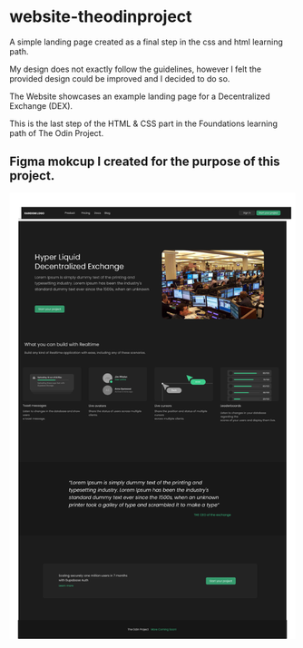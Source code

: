 # website-theodinproject
A simple landing page created as a final step in the css and html learning path. 

My design does not exactly follow the guidelines, however I felt the provided design could be improved and I decided to do so.

The Website showcases an example landing page for a Decentralized Exchange (DEX).

This is the last step of the HTML & CSS part in the Foundations learning path of The Odin Project. 

## Figma mokcup I created for the purpose of this project.
![desired outcome](./Website%20Mockup.png)